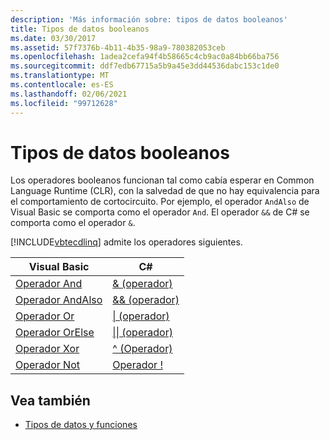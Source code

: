```yaml
---
description: 'Más información sobre: tipos de datos booleanos'
title: Tipos de datos booleanos
ms.date: 03/30/2017
ms.assetid: 57f7376b-4b11-4b35-98a9-780382053ceb
ms.openlocfilehash: 1adea2cefa94f4b58665c4cb9ac0a84bb66ba756
ms.sourcegitcommit: ddf7edb67715a5b9a45e3dd44536dabc153c1de0
ms.translationtype: MT
ms.contentlocale: es-ES
ms.lasthandoff: 02/06/2021
ms.locfileid: "99712628"
---
```

# <a name="boolean-data-types"></a>Tipos de datos booleanos

Los operadores booleanos funcionan tal como cabía esperar en Common Language Runtime (CLR), con la salvedad de que no hay equivalencia para el comportamiento de cortocircuito. Por ejemplo, el operador `AndAlso` de Visual Basic se comporta como el operador `And`. El operador `&&` de C# se comporta como el operador `&`.  
  
 [!INCLUDE[vbtecdlinq](../../../../../../includes/vbtecdlinq-md.md)] admite los operadores siguientes.  
  
|Visual Basic|C#|  
|------------------|---------|  
|[Operador And](../../../../../visual-basic/language-reference/operators/and-operator.md)|[& (operador)](../../../../../csharp/language-reference/operators/boolean-logical-operators.md#logical-and-operator-)|  
|[Operador AndAlso](../../../../../visual-basic/language-reference/operators/andalso-operator.md)|[&& (operador)](../../../../../csharp/language-reference/operators/boolean-logical-operators.md#conditional-logical-and-operator-)|  
|[Operador Or](../../../../../visual-basic/language-reference/operators/or-operator.md)|[&#124; (operador)](../../../../../csharp/language-reference/operators/boolean-logical-operators.md#logical-or-operator-)|  
|[Operador OrElse](../../../../../visual-basic/language-reference/operators/orelse-operator.md)|[&#124;&#124; (operador)](../../../../../csharp/language-reference/operators/boolean-logical-operators.md#conditional-logical-or-operator-)|  
|[Operador Xor](../../../../../visual-basic/language-reference/operators/xor-operator.md)|[^ (Operador)](../../../../../csharp/language-reference/operators/boolean-logical-operators.md#logical-exclusive-or-operator-)|  
|[Operador Not](../../../../../visual-basic/language-reference/operators/not-operator.md)|[Operador \!](../../../../../csharp/language-reference/operators/boolean-logical-operators.md#logical-negation-operator-)|  
  
## <a name="see-also"></a>Vea también

- [Tipos de datos y funciones](data-types-and-functions.md)
